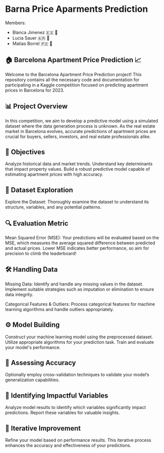 # Barna Price Aparments Prediction

Members:
- Blanca Jimenez 🇪🇸 🥘
- Lucia Sauer 🇦🇷 🥩
- Matias Borrel 🇵🇪 🦙

## **🏠 Barcelona Apartment Price Prediction 📈**
Welcome to the Barcelona Apartment Price Prediction project! This repository contains all the necessary code and documentation for participating in a Kaggle competition focused on predicting apartment prices in Barcelona for 2023.

## **📊 Project Overview**
In this competition, we aim to develop a predictive model using a simulated dataset where the data generation process is unknown. As the real estate market in Barcelona evolves, accurate predictions of apartment prices are crucial for buyers, sellers, investors, and real estate professionals alike.

## **📅 Objectives**
Analyze historical data and market trends.
Understand key determinants that impact property values.
Build a robust predictive model capable of estimating apartment prices with high accuracy.

## **📖 Dataset Exploration**
Explore the Dataset: Thoroughly examine the dataset to understand its structure, variables, and any potential patterns.

## **🔍 Evaluation Metric**
Mean Squared Error (MSE): Your predictions will be evaluated based on the MSE, which measures the average squared difference between predicted and actual prices. Lower MSE indicates better performance, so aim for precision to climb the leaderboard!

## **🛠️ Handling Data**
Missing Data: Identify and handle any missing values in the dataset. Implement suitable strategies such as imputation or elimination to ensure data integrity.

Categorical Features & Outliers: Process categorical features for machine learning algorithms and handle outliers appropriately.

## **⚙️ Model Building**
Construct your machine learning model using the preprocessed dataset.
Utilize appropriate algorithms for your prediction task.
Train and evaluate your model's performance.

## **📏 Assessing Accuracy**
Optionally employ cross-validation techniques to validate your model’s generalization capabilities.

## **🔑 Identifying Impactful Variables**
Analyze model results to identify which variables significantly impact predictions. Report these variables for valuable insights.

## **🔄 Iterative Improvement**
Refine your model based on performance results. This iterative process enhances the accuracy and effectiveness of your predictions.
